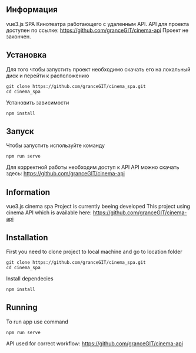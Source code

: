 ## Информация
vue3.js SPA Кинотеатра работающего с удаленным API.
API для проекта доступен по ссылке: https://github.com/granceGIT/cinema-api
Проект не закончен.

## Установка
Для того чтобы запустить проект необходимо скачать его на локальный диск и перейти к расположению
```
git clone https://github.com/granceGIT/cinema_spa.git
cd cinema_spa
```
Установить зависимости
```
npm install
```

## Запуск
Чтобы запустить используйте команду
```
npm run serve
```
Для корректной работы необходим доступ к API
API можно скачать здесь: https://github.com/granceGIT/cinema-api

## Information
vue3.js cinema spa
Project is currently beeing developed
This project using cinema API which is available here: https://github.com/granceGIT/cinema-api

## Installation
First you need to clone project to local machine and go to location folder
```
git clone https://github.com/granceGIT/cinema_spa.git
cd cinema_spa
```
Install dependecies
```
npm install
```

## Running
To run app use command
```
npm run serve
```
API used for correct workflow: https://github.com/granceGIT/cinema-api

